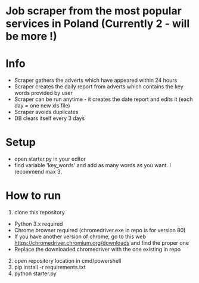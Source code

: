 # Job scraper from the most popular services in Poland (Currently 2 - will be more !)


# Info
- Scraper gathers the adverts which have appeared within 24 hours
- Scraper creates the daily report from adverts which contains the key words provided by user
- Scraper can be run anytime - it creates the date report and edits it (each day = one new xls file)
- Scraper avoids duplicates
- DB clears itself every 3 days

# Setup
- open starter.py in your editor
- find variable 'key_words' and add as many words as you want. I recommend max 3. 

# How to run
1. clone this repository
  - Python 3.x required
  - Chrome browser required (chromedriver.exe in repo is for version 80)
  - If you have another version of chrome, go to this web https://chromedriver.chromium.org/downloads and find the proper one
  - Replace the downloaded chromedriver with the one existing in repo
2. open repository location in cmd/powershell
3. pip install -r requirements.txt
4. python starter.py




